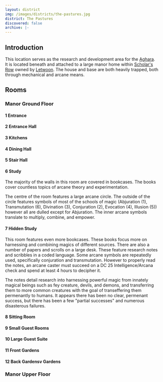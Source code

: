 ```yaml
---
layout: district
img: /images/districts/the-pastures.jpg
district: The Pastures
discovered: false
archive: |-
---
```

## Introduction
This location serves as the research and development area for the [Aghara]({{site.baseurl}}/factions/aghara). It is located beneath and attached to a large manor home within [Scholar's Row]({{site.baseurl}}/locations/scholars-row) owned by [Letwoon]({{site.baseurl}}//npcs/letwoon). The house and base are both heavily trapped, both through mechanical and arcane means.


## Rooms

### Manor Ground Floor 

#### 1 Entrance


#### 2 Entrance Hall


#### 3 Kitchens


#### 4 Dining Hall


#### 5 Stair Hall


#### 6 Study
The majority of the walls in this room are covered in bookcases. The books cover countless topics of arcane theory and experimentation.

The centre of the room features a large arcane circle. The outside of the circle features symbols of most of the schools of magic (Abjuration (1), Transmutation (6), Divination (3), Conjuration (2), Evocation (4), Illusion (5)) however all are dulled except for Abjuration. The inner arcane symbols translate to multiply, combine, and empower.

#### 7 Hidden Study
This room features even more bookcases. These  books focus more on harnessing and combining magics of different sources. There are also a number of papers and scrolls on a large desk. These feature research notes and scribbles in a coded language. Some arcane symbols are repeatedly used, specifically conjuration and transmutation. However to properly read the notes, an arcane caster must succeed on a DC 25 Intelligence/Arcana check and spend at least 4 hours to decipher it.

The notes detail research into harnessing powerful magic from innately magical beings such as fey creature, devils, and demons, and transferring them to more common creatures with the goal of transeffering them permenantly to humans. It appears there has been no clear, permenant success, but there has been a few "partial successes" and numerous disasterous failures.

#### 8 Sitting Room


#### 9 Small Guest Rooms


#### 10 Large Guest Suite


#### 11 Front Gardens


#### 12 Back Gardensv Gardens


### Manor Upper Floor 

#### 